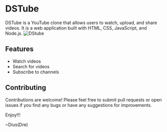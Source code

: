 # DSTube

DSTube is a YouTube clone that allows users to watch, upload, and share videos. It is a web application built with HTML, CSS, JavaScript, and Node.js.
![DStube](https://user-images.githubusercontent.com/114764373/212474904-11044364-5672-46bf-b22e-be243fa92ebb.png)


## Features 
* Watch videos 
* Search for videos 
* Subscribe to channels 

 ## Contributing

 Contributions are welcome! Please feel free to submit pull requests or open issues if you find any bugs or have any suggestions for improvements.
 
Enjoy!!!

~Dius(Dre)
